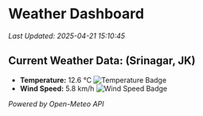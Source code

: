 
# Weather Dashboard

_Last Updated: 2025-04-21 15:10:45_

## Current Weather Data: (Srinagar, JK)
- **Temperature:** 12.6 °C ![Temperature Badge](https://img.shields.io/badge/Temperature-Low%20Temp-blue)
- **Wind Speed:** 5.8 km/h ![Wind Speed Badge](https://img.shields.io/badge/Wind%20Speed-Light%20Wind-blue)

*Powered by Open-Meteo API*
